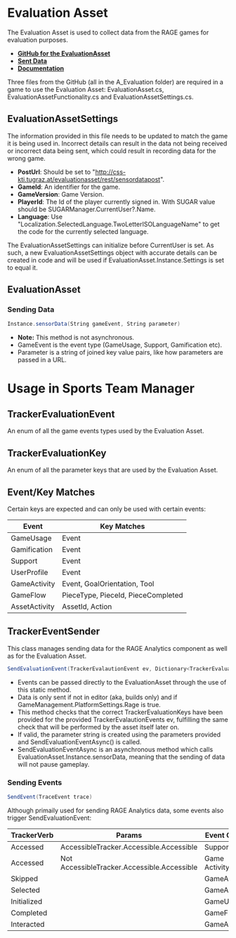 # Evaluation Asset
The Evaluation Asset is used to collect data from the RAGE games for evaluation purposes.
- **[GitHub for the EvaluationAsset](https://github.com/RAGE-TUGraz/EvaluationAsset/)**
- **[Sent Data](http://css-kti.tugraz.at/evaluationasset/web/index.html)**
- **[Documentation](http://css-kti.tugraz.at/projects/rage/assets/designdocuments/DesignDocument-EvaluationAsset.pdf)**


Three files from the GitHub (all in the A_Evaluation folder) are required in a game to use the Evaluation Asset: EvaluationAsset.cs, EvaluationAssetFunctionality.cs and EvaluationAssetSettings.cs.

## EvaluationAssetSettings
The information provided in this file needs to be updated to match the game it is being used in. Incorrect details can result in the data not being received or incorrect data being sent, which could result in recording data for the wrong game.

- **PostUrl**: Should be set to "http://css-kti.tugraz.at/evaluationasset/rest/sensordatapost".
- **GameId**: An identifier for the game.
- **GameVersion**: Game Version. 
- **PlayerId**: The Id of the player currently signed in. With SUGAR value should be SUGARManager.CurrentUser?.Name.
- **Language**: Use "Localization.SelectedLanguage.TwoLetterISOLanguageName" to get the code for the currently selected language.

The EvaluationAssetSettings can initialize before CurrentUser is set. As such, a new EvaluationAssetSettings object with accurate details can be created in code and will be used if EvaluationAsset.Instance.Settings is set to equal it.

## EvaluationAsset

### Sending Data

```c#
Instance.sensorData(String gameEvent, String parameter)
```

- **Note:** This method is not asynchronous.
- GameEvent is the event type (GameUsage, Support, Gamification etc).
- Parameter is a string of joined key value pairs, like how parameters are passed in a URL.

# Usage in Sports Team Manager
## TrackerEvaluationEvent
An enum of all the game events types used by the Evaluation Asset.
## TrackerEvaluationKey
An enum of all the parameter keys that are used by the Evaluation Asset.
## Event/Key Matches
Certain keys are expected and can only be used with certain events:

Event | Key Matches
--- | ---
GameUsage | Event
Gamification | Event
Support | Event
UserProfile | Event
GameActivity | Event, GoalOrientation, Tool
GameFlow | PieceType, PieceId, PieceCompleted
AssetActivity | AssetId, Action


## TrackerEventSender
This class manages sending data for the RAGE Analytics component as well as for the Evaluation Asset.

```c#
SendEvaluationEvent(TrackerEvalautionEvent ev, Dictionary<TrackerEvaluationKey, string> parameters)
```

- Events can be passed directly to the EvaluationAsset through the use of this static method.
- Data is only sent if not in editor (aka, builds only) and if GameManagement.PlatformSettings.Rage is true.
- This method checks that the correct TrackerEvaluationKeys have been provided for the provided TrackerEvalautionEvents ev, fulfilling the same check that will be performed by the asset itself later on.
- If valid, the parameter string is created using the parameters provided and SendEvaluationEventAsync() is called.
- SendEvaluationEventAsync is an asynchronous method which calls EvaluationAsset.Instance.sensorData, meaning that the sending of data will not pause gameplay.

### Sending Events 

```c#
SendEvent(TraceEvent trace)
```

Although primaily used for sending RAGE Analytics data, some events also trigger SendEvaluationEvent:

TrackerVerb | Params | Event Called
--- | ---  | ---
Accessed | AccessibleTracker.Accessible.Accessible | Support
Accessed | Not AccessibleTracker.Accessible.Accessible | Game Activity
Skipped | | GameActivity
Selected | | GameActivity
Initialized | | GameUsage
Completed | | GameFlow
Interacted | | GameActivity